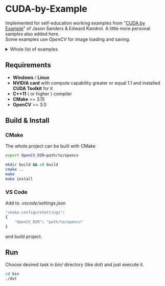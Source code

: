 # CUDA-by-Example

Implemented for self-education working examples from "[CUDA by Example](https://developer.nvidia.com/cuda-example)" of Jason Sanders & Edward Kandrot. A little more personal samples also added here.</br>
Some examples use *OpenCV* for image loading and saving.

<details>
<summary>Whole list of examples</summary>
<br>
    <ul>
        <li>Dot product</li>
        <li>Matmul</li>
        <li>Julia set</li>
        <li>Mandelbrot set</li>
        <li>Ray tracing</li>
        <li>Ripple</li>
        <li>Heat transfer</li>
        <li>Histogram</li>
        <li>Grayscale</li>
    </ul>
<br><br>
</details>

## Requirements
- **Windows** / **Linux**
- **NVIDIA card** with compute capability greater or equal 1.1 and installed **CUDA Toolkit** for it
- **C++11** ( or higher ) compiler
- **CMake** >= 3.15
- **OpenCV** >= 3.0

## Build & Install

### CMake

The whole project can be built with CMake

```bash
export OpenCV_DIR=path/to/opencv

mkdir build && cd build
cmake ..
make
make install
```

### VS Code

Add to *.vscode/settings.json*

```bash
"cmake.configureSettings": 
{
    "OpenCV_DIR": "path/to/opencv"
}
```

and build project.

## Run
Choose desired task in *bin/* directory (like *dot*) and just execute it.
```bash
cd bin
./dot
```